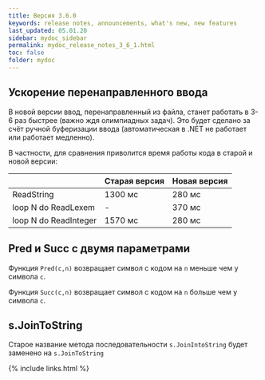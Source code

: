 ```yaml
---
title: Версия 3.6.0
keywords: release notes, announcements, what's new, new features
last_updated: 05.01.20
sidebar: mydoc_sidebar
permalink: mydoc_release_notes_3_6_1.html
toс: false
folder: mydoc
---
```


## Ускорение перенаправленного ввода

В новой версии ввод, перенаправленный из файла, станет работать в 3-6 раз быстрее (важно ждя олимпиадных задач).
Это будет сделано за счёт ручной буферизации ввода (автоматическая в .NET не работает или работает медленно). 

В частности, для сравнения приволится время работы кода в старой и новой версии:

|  | Старая версия | Новая версия |
|-------|--------|---------|
| ReadString | 1300 мс | 280 мс |
| loop N do ReadLexem | - | 370 мс |
| loop N do ReadInteger | 1570 мс | 280 мс |

## Pred и Succ с двумя параметрами 

Функция `Pred(c,n)` возвращает символ с кодом на `n` меньше чем у символа `c`.

Функция `Succ(c,n)` возвращает символ с кодом на `n` больше чем у символа `c`.

## s.JoinToString

Старое название метода последовательности `s.JoinIntoString` будет заменено на `s.JoinToString`


{% include links.html %}
